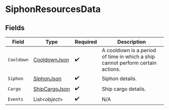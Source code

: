 # SiphonResourcesData


## Fields

| Field                                                                          | Type                                                                           | Required                                                                       | Description                                                                    |
| ------------------------------------------------------------------------------ | ------------------------------------------------------------------------------ | ------------------------------------------------------------------------------ | ------------------------------------------------------------------------------ |
| `Cooldown`                                                                     | [CooldownJson](../../Models/Components/CooldownJson.md)                        | :heavy_check_mark:                                                             | A cooldown is a period of time in which a ship cannot perform certain actions. |
| `Siphon`                                                                       | [SiphonJson](../../Models/Components/SiphonJson.md)                            | :heavy_check_mark:                                                             | Siphon details.                                                                |
| `Cargo`                                                                        | [ShipCargoJson](../../Models/Components/ShipCargoJson.md)                      | :heavy_check_mark:                                                             | Ship cargo details.                                                            |
| `Events`                                                                       | List<*object*>                                                                 | :heavy_check_mark:                                                             | N/A                                                                            |